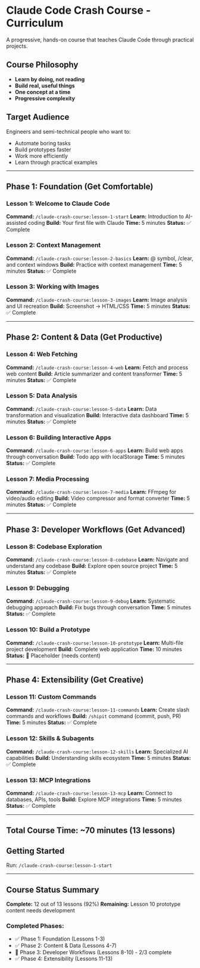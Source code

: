 # Claude Code Crash Course - Curriculum

A progressive, hands-on course that teaches Claude Code through practical projects.

## Course Philosophy

- **Learn by doing, not reading**
- **Build real, useful things**
- **One concept at a time**
- **Progressive complexity**

## Target Audience

Engineers and semi-technical people who want to:
- Automate boring tasks
- Build prototypes faster
- Work more efficiently
- Learn through practical examples

---

## Phase 1: Foundation (Get Comfortable)

### Lesson 1: Welcome to Claude Code
**Command:** `/claude-crash-course:lesson-1-start`
**Learn:** Introduction to AI-assisted coding
**Build:** Your first file with Claude
**Time:** 5 minutes
**Status:** ✅ Complete

### Lesson 2: Context Management
**Command:** `/claude-crash-course:lesson-2-basics`
**Learn:** @ symbol, /clear, and context windows
**Build:** Practice with context management
**Time:** 5 minutes
**Status:** ✅ Complete

### Lesson 3: Working with Images
**Command:** `/claude-crash-course:lesson-3-images`
**Learn:** Image analysis and UI recreation
**Build:** Screenshot → HTML/CSS
**Time:** 5 minutes
**Status:** ✅ Complete

---

## Phase 2: Content & Data (Get Productive)

### Lesson 4: Web Fetching
**Command:** `/claude-crash-course:lesson-4-web`
**Learn:** Fetch and process web content
**Build:** Article summarizer and content transformer
**Time:** 5 minutes
**Status:** ✅ Complete

### Lesson 5: Data Analysis
**Command:** `/claude-crash-course:lesson-5-data`
**Learn:** Data transformation and visualization
**Build:** Interactive data dashboard
**Time:** 5 minutes
**Status:** ✅ Complete

### Lesson 6: Building Interactive Apps
**Command:** `/claude-crash-course:lesson-6-apps`
**Learn:** Build web apps through conversation
**Build:** Todo app with localStorage
**Time:** 5 minutes
**Status:** ✅ Complete

### Lesson 7: Media Processing
**Command:** `/claude-crash-course:lesson-7-media`
**Learn:** FFmpeg for video/audio editing
**Build:** Video compressor and format converter
**Time:** 5 minutes
**Status:** ✅ Complete

---

## Phase 3: Developer Workflows (Get Advanced)

### Lesson 8: Codebase Exploration
**Command:** `/claude-crash-course:lesson-8-codebase`
**Learn:** Navigate and understand any codebase
**Build:** Explore open source project
**Time:** 5 minutes
**Status:** ✅ Complete

### Lesson 9: Debugging
**Command:** `/claude-crash-course:lesson-9-debug`
**Learn:** Systematic debugging approach
**Build:** Fix bugs through conversation
**Time:** 5 minutes
**Status:** ✅ Complete

### Lesson 10: Build a Prototype
**Command:** `/claude-crash-course:lesson-10-prototype`
**Learn:** Multi-file project development
**Build:** Complete web application
**Time:** 10 minutes
**Status:** 🚧 Placeholder (needs content)

---

## Phase 4: Extensibility (Get Creative)

### Lesson 11: Custom Commands
**Command:** `/claude-crash-course:lesson-11-commands`
**Learn:** Create slash commands and workflows
**Build:** `/shipit` command (commit, push, PR)
**Time:** 5 minutes
**Status:** ✅ Complete

### Lesson 12: Skills & Subagents
**Command:** `/claude-crash-course:lesson-12-skills`
**Learn:** Specialized AI capabilities
**Build:** Understanding skills ecosystem
**Time:** 5 minutes
**Status:** ✅ Complete

### Lesson 13: MCP Integrations
**Command:** `/claude-crash-course:lesson-13-mcp`
**Learn:** Connect to databases, APIs, tools
**Build:** Explore MCP integrations
**Time:** 5 minutes
**Status:** ✅ Complete

---

## Total Course Time: ~70 minutes (13 lessons)

## Getting Started

Run: `/claude-crash-course:lesson-1-start`

---

## Course Status Summary

**Complete:** 12 out of 13 lessons (92%)
**Remaining:** Lesson 10 prototype content needs development

### Completed Phases:
- ✅ Phase 1: Foundation (Lessons 1-3)
- ✅ Phase 2: Content & Data (Lessons 4-7)
- 🔶 Phase 3: Developer Workflows (Lessons 8-10) - 2/3 complete
- ✅ Phase 4: Extensibility (Lessons 11-13)
